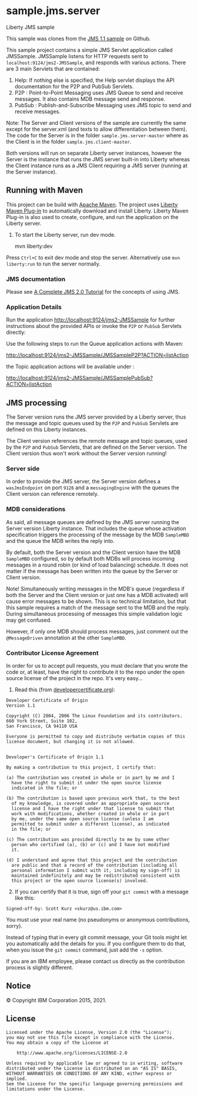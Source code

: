 # sample.jms.server

Liberty JMS sample

This sample was clones from the [JMS 1.1 sample](https://github.com/WASdev/sample.jms.server) on Github.

This sample project contains a simple JMS Servlet application called JMSSample. JMSSample listens for HTTP requests sent to `localhost:9124/jms2-JMSSample`, and responds with various actions.
There are 3 main Servlets that are contained:

1. Help: If nothing else is specified, the Help servlet displays the API documentation for the P2P and PubSub Servlets.
2. P2P : Point-to-Point Messaging uses JMS Queue to send and receive messages. It also contains MDB message send and response.
3. PubSub : Publish-and-Subscribe Messaging uses JMS topic to send and receive messages.

Note: The Server and Client versions of the sample are currently the same except for the server.xml (and texts to allow
differentiation between them).
The code for the Server is in the folder `sample.jms.server-master` where as the Client is in the folder
`sample.jms.client-master`. 

Both versions will run on separate Liberty server instances, however the Server is the instance that runs the JMS server
built-in into Liberty whereas the Client instance runs as a JMS Client requiring a JMS server (running at the Server instance).

## Running with Maven

This project can be build with [Apache Maven](http://maven.apache.org/). The project uses [Liberty Maven Plug-in][] to automatically download and install Liberty.  Liberty Maven Plug-in is also used to create, configure, and run the application on the Liberty server.

1. To start the Liberty server, run dev mode.

    mvn liberty:dev

Press `Ctrl+C` to exit dev mode and stop the server. Alternatively use `mvn liberty:run` to run the server normally.

### JMS documentation

Please see [A Complete JMS 2.0 Tutorial](https://jstobigdata.com/jms/a-complete-jms-2-0-tutorial/) for the concepts of using JMS.

### Application Details

Run the application [http://localhost:9124/jms2-JMSSample](http://localhost:9124/jms2-JMSSample)
for further instructions about the provided APIs or invoke the `P2P` or `PubSub` Servlets directly:

Use the following steps to run the Queue application actions with Maven:

[http://localhost:9124/jms2-JMSSample/JMSSampleP2P?ACTION=listAction](http://localhost:9124/jms2-JMSSample/JMSSampleP2P?ACTION=listAction)

the Topic application actions will be available under :

[http://localhost:9124/jms2-JMSSample/JMSSamplePubSub?ACTION=listAction](http://localhost:9124/jms2-JMSSample/JMSSamplePubSub?ACTION=listAction)

## JMS processing

The Server version runs the JMS server provided by a Liberty server, thus the message and topic queues used by the
`P2P` and `PubSub` Servlets are defined on this Liberty instances.

The Client version references the remote message and topic queues, used by the `P2P` and `PubSub` Servlets, that are
defined on the Server version. The Client version thus won't work without the Server version running!

### Server side

In order to provide the JMS server, the Server version defines a `wasJmsEndpoint` on port `9126` and a
`messagingEngine` with the queues the Client version can reference remotely.

### MDB considerations

As said, all message queues are defined by the JMS server running the Server version Liberty instance. That includes the
queue whose activation specification triggers the processing of the message by the MDB `SampleMBD` and the queue the 
MDB writes the reply into.

By default, both the Server version and the Client version have the MDB `SampleMBD` configured, so by default both MDBs
will process incoming messages in a round robin (or kind of load balancing) schedule. 
It does not matter if the message has been written into the queue by the Server or Client version.

Note! Simultaneously writing messages in the MDB's queue (regardless if both the Server and the Client version or just one
has a MDB activated) will cause error messages to be shown. This is no technical limitation, but that this sample requires a
match of the message sent to the MDB and the reply. During simultaneous processing of messages this simple validation logic may
get confused.

However, if only one MDB should process messages, just comment out the `@MessageDriven` annotation at the other `SampleMBD`.

### Contributor License Agreement

In order for us to accept pull requests, you must declare that you wrote the code or, at least, have the right to contribute it to the repo under the open source license of the project in the repo. It's very easy...

1. Read this (from [developercertificate.org](http://developercertificate.org/)):

  ```
  Developer Certificate of Origin
Version 1.1

Copyright (C) 2004, 2006 The Linux Foundation and its contributors.
660 York Street, Suite 102,
San Francisco, CA 94110 USA

Everyone is permitted to copy and distribute verbatim copies of this
license document, but changing it is not allowed.


Developer's Certificate of Origin 1.1

By making a contribution to this project, I certify that:

(a) The contribution was created in whole or in part by me and I
    have the right to submit it under the open source license
    indicated in the file; or

(b) The contribution is based upon previous work that, to the best
    of my knowledge, is covered under an appropriate open source
    license and I have the right under that license to submit that
    work with modifications, whether created in whole or in part
    by me, under the same open source license (unless I am
    permitted to submit under a different license), as indicated
    in the file; or

(c) The contribution was provided directly to me by some other
    person who certified (a), (b) or (c) and I have not modified
    it.

(d) I understand and agree that this project and the contribution
    are public and that a record of the contribution (including all
    personal information I submit with it, including my sign-off) is
    maintained indefinitely and may be redistributed consistent with
    this project or the open source license(s) involved.
  ```

2. If you can certify that it is true, sign off your `git commit` with a message like this:
  ```
  Signed-off-by: Scott Kurz <skurz@us.ibm.com>
  ```
  You must use your real name (no pseudonyms or anonymous contributions, sorry).
  
  Instead of typing that in every git commit message, your Git tools might let you automatically add the details for you. If you configure them to do that, when you issue the `git commit` command, just add the `-s` option.

If you are an IBM employee, please contact us directly as the contribution process is slightly different.

## Notice

© Copyright IBM Corporation 2015, 2021.

## License

```text
Licensed under the Apache License, Version 2.0 (the "License");
you may not use this file except in compliance with the License.
You may obtain a copy of the License at

    http://www.apache.org/licenses/LICENSE-2.0

Unless required by applicable law or agreed to in writing, software
distributed under the License is distributed on an "AS IS" BASIS,
WITHOUT WARRANTIES OR CONDITIONS OF ANY KIND, either express or implied.
See the License for the specific language governing permissions and
limitations under the License.
````

[Liberty Maven Plug-in]: https://github.com/OpenLiberty/ci.maven
